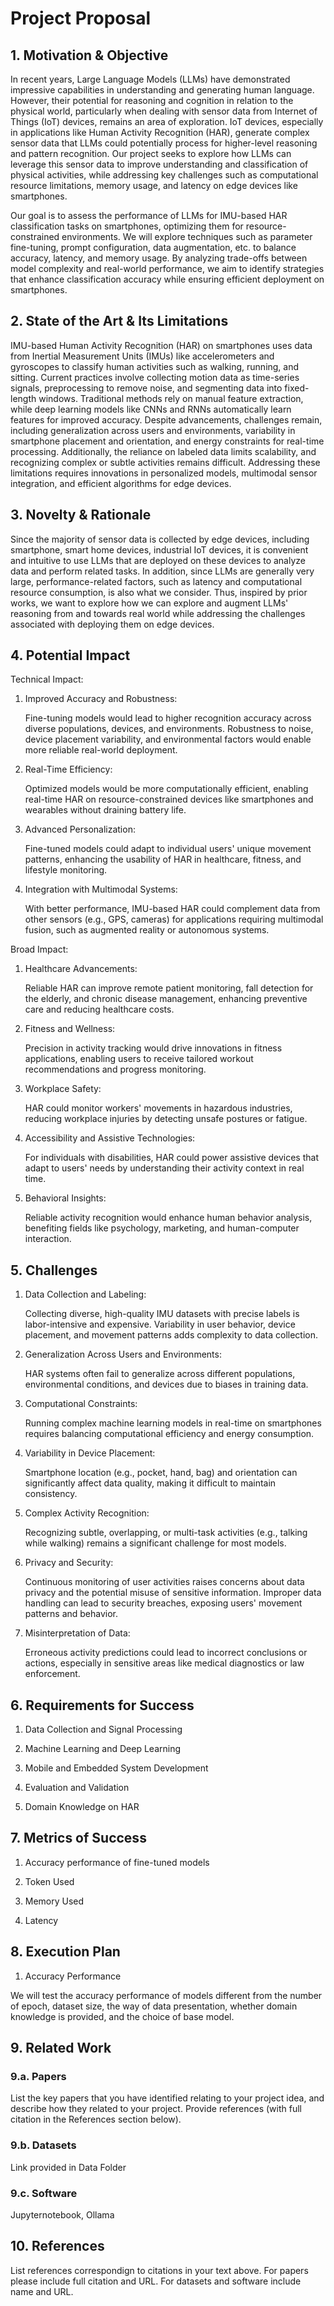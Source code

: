 # Project Proposal

## 1. Motivation & Objective

In recent years, Large Language Models (LLMs) have demonstrated impressive capabilities in understanding and generating human language. However, their potential for reasoning and cognition in relation to the physical world, particularly when dealing with sensor data from Internet of Things (IoT) devices, remains an area of exploration. IoT devices, especially in applications like Human Activity Recognition (HAR), generate complex sensor data that LLMs could potentially process for higher-level reasoning and pattern recognition. Our project seeks to explore how LLMs can leverage this sensor data to improve understanding and classification of physical activities, while addressing key challenges such as computational resource limitations, memory usage, and latency on edge devices like smartphones.

Our goal is to assess the performance of LLMs for IMU-based HAR classification tasks on smartphones, optimizing them for resource-constrained environments. We will explore techniques such as parameter fine-tuning, prompt configuration, data augmentation, etc. to balance accuracy, latency, and memory usage. By analyzing trade-offs between model complexity and real-world performance, we aim to identify strategies that enhance classification accuracy while ensuring efficient deployment on smartphones.

## 2. State of the Art & Its Limitations

IMU-based Human Activity Recognition (HAR) on smartphones uses data from Inertial Measurement Units (IMUs) like accelerometers and gyroscopes to classify human activities such as walking, running, and sitting. Current practices involve collecting motion data as time-series signals, preprocessing to remove noise, and segmenting data into fixed-length windows. Traditional methods rely on manual feature extraction, while deep learning models like CNNs and RNNs automatically learn features for improved accuracy. Despite advancements, challenges remain, including generalization across users and environments, variability in smartphone placement and orientation, and energy constraints for real-time processing. Additionally, the reliance on labeled data limits scalability, and recognizing complex or subtle activities remains difficult. Addressing these limitations requires innovations in personalized models, multimodal sensor integration, and efficient algorithms for edge devices.

## 3. Novelty & Rationale

Since the majority of sensor data is collected by edge devices, including smartphone, smart home devices, industrial IoT devices, it is convenient and intuitive to use LLMs that are deployed on these devices to analyze data and perform related tasks. In addition, since LLMs are generally very large, performance-related factors, such as latency and computational resource consumption, is also what we consider. Thus, inspired by prior works, we want to explore how we can explore and augment LLMs' reasoning from and towards real world while addressing the challenges associated with deploying them on edge devices.

## 4. Potential Impact

Technical Impact:

1. Improved Accuracy and Robustness:

    Fine-tuning models would lead to higher recognition accuracy across diverse populations, devices, and environments.
    Robustness to noise, device placement variability, and environmental factors would enable more reliable real-world deployment.

2. Real-Time Efficiency:

    Optimized models would be more computationally efficient, enabling real-time HAR on resource-constrained devices like smartphones and wearables without draining battery life.

3. Advanced Personalization:

    Fine-tuned models could adapt to individual users' unique movement patterns, enhancing the usability of HAR in healthcare, fitness, and lifestyle monitoring.

4. Integration with Multimodal Systems:

    With better performance, IMU-based HAR could complement data from other sensors (e.g., GPS, cameras) for applications requiring multimodal fusion, such as augmented reality or autonomous systems.

Broad Impact:

1. Healthcare Advancements:

    Reliable HAR can improve remote patient monitoring, fall detection for the elderly, and chronic disease management, enhancing preventive care and reducing healthcare costs.

2. Fitness and Wellness:

    Precision in activity tracking would drive innovations in fitness applications, enabling users to receive tailored workout recommendations and progress monitoring.

3. Workplace Safety:

    HAR could monitor workers' movements in hazardous industries, reducing workplace injuries by detecting unsafe postures or fatigue.

4. Accessibility and Assistive Technologies:

    For individuals with disabilities, HAR could power assistive devices that adapt to users' needs by understanding their activity context in real time.

5. Behavioral Insights:

    Reliable activity recognition would enhance human behavior analysis, benefiting fields like psychology, marketing, and human-computer interaction.

## 5. Challenges

1. Data Collection and Labeling:

    Collecting diverse, high-quality IMU datasets with precise labels is labor-intensive and expensive.
    Variability in user behavior, device placement, and movement patterns adds complexity to data collection.

2. Generalization Across Users and Environments:

    HAR systems often fail to generalize across different populations, environmental conditions, and devices due to biases in training data.

3. Computational Constraints:

    Running complex machine learning models in real-time on smartphones requires balancing computational efficiency and energy consumption.

4. Variability in Device Placement:

   Smartphone location (e.g., pocket, hand, bag) and orientation can significantly affect data quality, making it difficult to maintain consistency.

5. Complex Activity Recognition:

   Recognizing subtle, overlapping, or multi-task activities (e.g., talking while walking) remains a significant challenge for most models.

6. Privacy and Security:

   Continuous monitoring of user activities raises concerns about data privacy and the potential misuse of sensitive information.
   Improper data handling can lead to security breaches, exposing users' movement patterns and behavior.

7. Misinterpretation of Data:

   Erroneous activity predictions could lead to incorrect conclusions or actions, especially in sensitive areas like medical diagnostics or law enforcement.


## 6. Requirements for Success

1. Data Collection and Signal Processing

2. Machine Learning and Deep Learning

3. Mobile and Embedded System Development

4. Evaluation and Validation

5. Domain Knowledge on HAR

## 7. Metrics of Success

1. Accuracy performance of fine-tuned models

2. Token Used

3. Memory Used

4. Latency

## 8. Execution Plan

1. Accuracy Performance

  We will test the accuracy performance of models different from the number of epoch, dataset size, the way of data presentation, whether domain knowledge is provided, and the choice of base model.


## 9. Related Work

### 9.a. Papers

List the key papers that you have identified relating to your project idea, and describe how they related to your project. Provide references (with full citation in the References section below).

### 9.b. Datasets

Link provided in Data Folder

### 9.c. Software

Jupyternotebook, Ollama

## 10. References

List references correspondign to citations in your text above. For papers please include full citation and URL. For datasets and software include name and URL.
